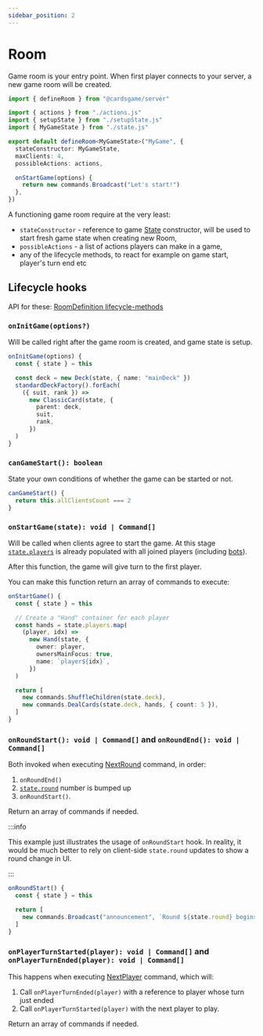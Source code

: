 ```yaml
---
sidebar_position: 2
---
```


# Room

Game room is your entry point. When first player connects to your server, a new game room will be created.

```ts title="./game/index.ts"
import { defineRoom } from "@cardsgame/server"

import { actions } from "./actions.js"
import { setupState } from "./setupState.js"
import { MyGameState } from "./state.js"

export default defineRoom<MyGameState>("MyGame", {
  stateConstructor: MyGameState,
  maxClients: 4,
  possibleActions: actions,

  onStartGame(options) {
    return new commands.Broadcast("Let's start!")
  },
})
```

A functioning game room require at the very least:

- `stateConstructor` - reference to game [State](state) constructor, will be used to start fresh game state when creating new Room,
- `possibleActions` - a list of actions players can make in a game,
- any of the lifecycle methods, to react for example on game start, player's turn end etc

## Lifecycle hooks

API for these: [RoomDefinition lifecycle-methods](/api/server/interfaces/RoomDefinition#lifecycle-methods)

### `onInitGame(options?)`

Will be called right after the game room is created, and game state is setup.

```ts title="Example: Fresh game state with full deck of cards"
onInitGame(options) {
  const { state } = this

  const deck = new Deck(state, { name: "mainDeck" })
  standardDeckFactory().forEach(
    ({ suit, rank }) =>
      new ClassicCard(state, {
        parent: deck,
        suit,
        rank,
      })
  )
}
```

### `canGameStart(): boolean`

State your own conditions of whether the game can be started or not.

```ts title="Example: Wait for at least 2 players before starting the game"
canGameStart() {
  return this.allClientsCount === 2
}
```

### `onStartGame(state): void | Command[]`

Will be called when clients agree to start the game. At this stage [`state.players`](/api/server/classes/State#players) is already populated with all joined players (including [bots](bots)).

After this function, the game will give turn to the first player.

You can make this function return an array of commands to execute:

```ts title="Example: Deal cards to players when the game starts"
onStartGame() {
  const { state } = this

  // Create a "Hand" container for each player
  const hands = state.players.map(
    (player, idx) =>
      new Hand(state, {
        owner: player,
        ownersMainFocus: true,
        name: `player${idx}`,
      })
  )

  return [
    new commands.ShuffleChildren(state.deck),
    new commands.DealCards(state.deck, hands, { count: 5 }),
  ]
}
```

### `onRoundStart(): void | Command[]` and `onRoundEnd(): void | Command[]`

Both invoked when executing [NextRound](/api/server/classes/commands.NextRound) command, in order:

1. `onRoundEnd()`
2. [`state.round`](/api/server/classes/State#round) number is bumped up
3. `onRoundStart()`.

Return an array of commands if needed.

:::info

This example just illustrates the usage of `onRoundStart` hook. In reality, it would be much better to rely on client-side `state.round` updates to show a round change in UI.

:::

```ts title="Example: announce next round start."
onRoundStart() {
  const { state } = this

  return [
    new commands.Broadcast("announcement", `Round ${state.round} begins!`)
  ]
}
```

### `onPlayerTurnStarted(player): void | Command[]` and `onPlayerTurnEnded(player): void | Command[]`

This happens when executing [NextPlayer](/api/server/classes/commands.NextPlayer) command, which will:

1. Call `onPlayerTurnEnded(player)` with a reference to player whose turn just ended
2. Call `onPlayerTurnStarted(player)` with the next player to play.

Return an array of commands if needed.
